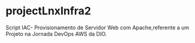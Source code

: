 # projectLnxInfra2
Script IAC- Provisionamento de Servidor Web com Apache,referente a um Projeto na Jornada DevOps AWS da DIO.

